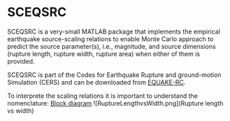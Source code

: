 # SCEQSRC

SCEQSRC is a very-small MATLAB package that implements the empirical earthquake source-scaling relations to enable Monte Carlo approach to predict the source parameter(s), i.e., magnitude, and source dimensions (rupture length, rupture width, rupture area) when either of them is provided. 
 
SCEQSRC is part of the Codes for Earthquake Rupture and ground-motion Simulation (CERS) and can be downloaded from [EQUAKE-RC](http://equake-rc.info/cers-software/).

To interprete the scaling relations it is important to understand the nomenclature: [Block diagram](https://www.researchgate.net/publication/220019340_New_insights_into_the_local_crust_structure_of_Mt_Etna_volcano_from_seismological_and_morphotectonic_data/figures?lo=1)
![RuptureLengthvsWidth.png](Rupture length vs width)
